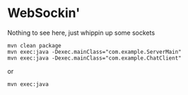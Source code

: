# WebSockin'

Nothing to see here, just whippin up some sockets


```
mvn clean package  
mvn exec:java -Dexec.mainClass="com.example.ServerMain"
mvn exec:java -Dexec.mainClass="com.example.ChatClient"
```

or  

```
mvn exec:java  
```
